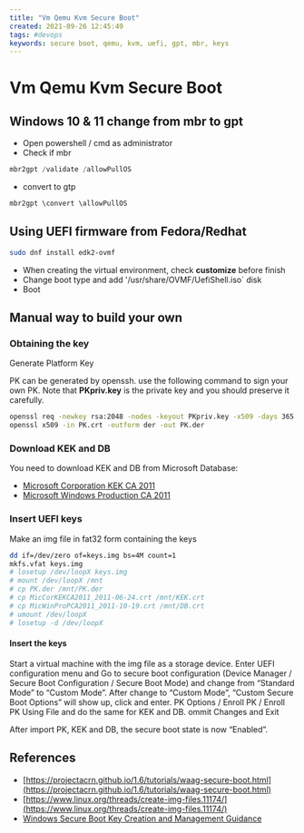 ```yaml
---
title: "Vm Qemu Kvm Secure Boot"
created: 2021-09-26 12:45:49
tags: #devops
keywords: secure boot, qemu, kvm, uefi, gpt, mbr, keys
---
```


# Vm Qemu Kvm Secure Boot

## Windows 10 & 11 change from **mbr** to **gpt**

- Open powershell / cmd as administrator
- Check if mbr

```powershell
mbr2gpt /validate /allowPullOS
```

- convert to gtp

```powershell
mbr2gpt \convert \allowPullOS
```

## Using UEFI firmware from Fedora/Redhat

```bash
sudo dnf install edk2-ovmf
```

- When creating the virtual environment, check **customize** before finish
- Change boot type and add '/usr/share/OVMF/UefiShell.iso` disk
- Boot

## Manual way to build your own

### Obtaining the key

Generate Platform Key

PK can be generated by openssh. use the following command to sign your own PK. Note that **PKpriv.key** is the private key and you should preserve it carefully.

```bash
openssl req -newkey rsa:2048 -nodes -keyout PKpriv.key -x509 -days 365 -out PK.crt
openssl x509 -in PK.crt -outform der -out PK.der
```

### Download KEK and DB

You need to download KEK and DB from Microsoft Database:

- [Microsoft Corporation KEK CA 2011](https://go.microsoft.com/fwlink/p/?linkid=321185)
- [Microsoft Windows Production CA 2011](https://go.microsoft.com/fwlink/?LinkId=321192)

### Insert UEFI keys

Make an img file in fat32 form containing the keys

```bash
dd if=/dev/zero of=keys.img bs=4M count=1
mkfs.vfat keys.img
# losetup /dev/loopX keys.img
# mount /dev/loopX /mnt
# cp PK.der /mnt/PK.der
# cp MicCorKEKCA2011_2011-06-24.crt /mnt/KEK.crt
# cp MicWinProPCA2011_2011-10-19.crt /mnt/DB.crt
# umount /dev/loopX
# losetup -d /dev/loopX
```

#### Insert the keys

Start a virtual machine with the img file as a storage device. Enter UEFI configuration menu and Go to secure boot configuration (Device Manager / Secure Boot Configuration / Secure Boot Mode) and change from “Standard Mode” to “Custom Mode”. After change to “Custom Mode”, “Custom Secure Boot Options” will show up, click and enter. PK Options / Enroll PK / Enroll PK Using File and do the same for KEK and DB. ommit Changes and Exit

After import PK, KEK and DB, the secure boot state is now “Enabled”.

## References

- [https://projectacrn.github.io/1.6/tutorials/waag-secure-boot.html](https://projectacrn.github.io/1.6/tutorials/waag-secure-boot.html)
- [https://www.linux.org/threads/create-img-files.11174/](https://www.linux.org/threads/create-img-files.11174/)
- [Windows Secure Boot Key Creation and Management Guidance](https://docs.microsoft.com/en-us/windows-hardware/manufacture/desktop/windows-secure-boot-key-creation-and-management-guidance)
